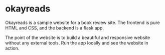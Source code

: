 # okayreads

Okayreads is a sample website for a book review site. The frontend is pure HTML and CSS, and the backend is a flask app.

The point of the website is to build a beautiful and responsive website without any external tools. Run the app locally and see the website in action.




